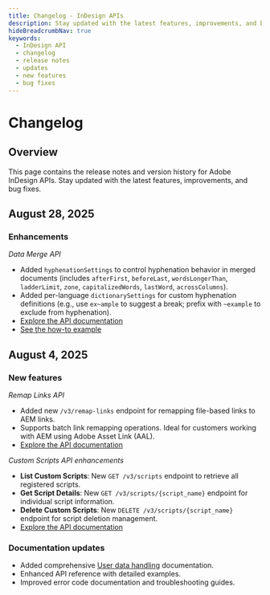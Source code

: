 ```yaml
---
title: Changelog - InDesign APIs
description: Stay updated with the latest features, improvements, and bug fixes for Adobe InDesign APIs.
hideBreadcrumbNav: true
keywords:
  - InDesign API
  - changelog
  - release notes
  - updates
  - new features
  - bug fixes
---
```


# Changelog

## Overview

This page contains the release notes and version history for Adobe InDesign APIs. Stay updated with the latest features, improvements, and bug fixes.

## August 28, 2025

### Enhancements

*Data Merge API*

- Added `hyphenationSettings` to control hyphenation behavior in merged documents (includes `afterFirst`, `beforeLast`, `wordsLongerThan`, `ladderLimit`, `zone`, `capitalizedWords`, `lastWord`, `acrossColumns`).
- Added per-language `dictionarySettings` for custom hyphenation definitions (e.g., use `ex~ample` to suggest a break; prefix with `~example` to exclude from hyphenation).
- [Explore the API documentation][4]
- [See the how-to example][5]

## August 4, 2025

### New features

*Remap Links API*

- Added new `/v3/remap-links` endpoint for remapping file-based links to AEM links.
- Supports batch link remapping operations. Ideal for customers working with AEM using Adobe Asset Link (AAL).
- [Explore the API documentation][1]

*Custom Scripts API enhancements*

- **List Custom Scripts**: New `GET /v3/scripts` endpoint to retrieve all registered scripts.
- **Get Script Details**: New `GET /v3/scripts/{script_name}` endpoint for individual script information.
- **Delete Custom Scripts**: New `DELETE /v3/scripts/{script_name}` endpoint for script deletion management.
- [Explore the API documentation][2]

### Documentation updates

- Added comprehensive [User data handling][3] documentation.
- Enhanced API reference with detailed examples.
- Improved error code documentation and troubleshooting guides.

<!-- Links -->
[1]: ../api/remaplinks.md
[2]: ../api/scripts.md
[3]: ../help/usage_notes/index.md#user-data-handling
[4]: ../api/datamerge.md
[5]: ../how-tos/working-with-datamerge-api/index.md
